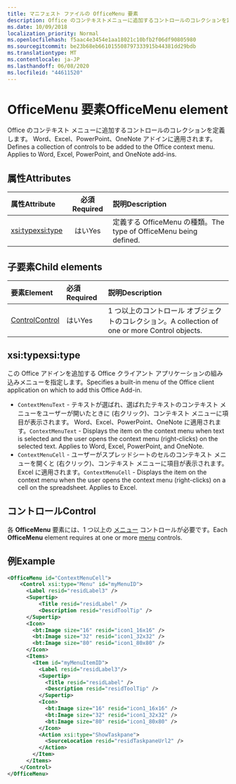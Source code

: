 ```yaml
---
title: マニフェスト ファイルの OfficeMenu 要素
description: Office のコンテキストメニューに追加するコントロールのコレクションを定義するのは、OfficeMenu 要素です。
ms.date: 10/09/2018
localization_priority: Normal
ms.openlocfilehash: f5aac4e3454e1aa18021c10bfb2f06df90805980
ms.sourcegitcommit: be23b68eb661015508797333915b44381dd29bdb
ms.translationtype: MT
ms.contentlocale: ja-JP
ms.lasthandoff: 06/08/2020
ms.locfileid: "44611520"
---
```

# <a name="officemenu-element"></a><span data-ttu-id="a5b10-103">OfficeMenu 要素</span><span class="sxs-lookup"><span data-stu-id="a5b10-103">OfficeMenu element</span></span>

<span data-ttu-id="a5b10-p101">Office のコンテキスト メニューに追加するコントロールのコレクションを定義します。 Word、Excel、PowerPoint、OneNote アドインに適用されます。</span><span class="sxs-lookup"><span data-stu-id="a5b10-p101">Defines a collection of controls to be added to the Office context menu. Applies to Word, Excel, PowerPoint, and OneNote add-ins.</span></span>

## <a name="attributes"></a><span data-ttu-id="a5b10-106">属性</span><span class="sxs-lookup"><span data-stu-id="a5b10-106">Attributes</span></span>

| <span data-ttu-id="a5b10-107">属性</span><span class="sxs-lookup"><span data-stu-id="a5b10-107">Attribute</span></span>            | <span data-ttu-id="a5b10-108">必須</span><span class="sxs-lookup"><span data-stu-id="a5b10-108">Required</span></span> | <span data-ttu-id="a5b10-109">説明</span><span class="sxs-lookup"><span data-stu-id="a5b10-109">Description</span></span>                          |
|:---------------------|:--------:|:-------------------------------------|
| [<span data-ttu-id="a5b10-110">xsi:type</span><span class="sxs-lookup"><span data-stu-id="a5b10-110">xsi:type</span></span>](#xsitype) | <span data-ttu-id="a5b10-111">はい</span><span class="sxs-lookup"><span data-stu-id="a5b10-111">Yes</span></span>      | <span data-ttu-id="a5b10-112">定義する OfficeMenu の種類。</span><span class="sxs-lookup"><span data-stu-id="a5b10-112">The type of OfficeMenu being defined.</span></span>|

## <a name="child-elements"></a><span data-ttu-id="a5b10-113">子要素</span><span class="sxs-lookup"><span data-stu-id="a5b10-113">Child elements</span></span>

|  <span data-ttu-id="a5b10-114">要素</span><span class="sxs-lookup"><span data-stu-id="a5b10-114">Element</span></span> |  <span data-ttu-id="a5b10-115">必須</span><span class="sxs-lookup"><span data-stu-id="a5b10-115">Required</span></span>  |  <span data-ttu-id="a5b10-116">説明</span><span class="sxs-lookup"><span data-stu-id="a5b10-116">Description</span></span>  |
|:-----|:-----|:-----|
|  [<span data-ttu-id="a5b10-117">Control</span><span class="sxs-lookup"><span data-stu-id="a5b10-117">Control</span></span>](#control)    | <span data-ttu-id="a5b10-118">はい</span><span class="sxs-lookup"><span data-stu-id="a5b10-118">Yes</span></span> |  <span data-ttu-id="a5b10-119">1 つ以上のコントロール オブジェクトのコレクション。</span><span class="sxs-lookup"><span data-stu-id="a5b10-119">A collection of one or more Control objects.</span></span>  |

## <a name="xsitype"></a><span data-ttu-id="a5b10-120">xsi:type</span><span class="sxs-lookup"><span data-stu-id="a5b10-120">xsi:type</span></span>

<span data-ttu-id="a5b10-121">この Office アドインを追加する Office クライアント アプリケーションの組み込みメニューを指定します。</span><span class="sxs-lookup"><span data-stu-id="a5b10-121">Specifies a built-in menu of the Office client application on which to add this Office Add-in.</span></span>

- <span data-ttu-id="a5b10-p102">`ContextMenuText` -  テキストが選ばれ、選ばれたテキストのコンテキスト メニューをユーザーが開いたときに (右クリック)、コンテキスト メニューに項目が表示されます。 Word、Excel、PowerPoint、OneNote に適用されます。</span><span class="sxs-lookup"><span data-stu-id="a5b10-p102">`ContextMenuText` -  Displays the item on the context menu when text is selected and the user opens the context menu (right-clicks) on the selected text. Applies to Word, Excel, PowerPoint, and OneNote.</span></span>
- <span data-ttu-id="a5b10-p103">`ContextMenuCell` -  ユーザーがスプレッドシートのセルのコンテキスト メニューを開くと (右クリック)、コンテキスト メニューに項目が表示されます。 Excel に適用されます。</span><span class="sxs-lookup"><span data-stu-id="a5b10-p103">`ContextMenuCell` -  Displays the item on the context menu when the user opens the context menu (right-clicks) on a cell on the spreadsheet. Applies to Excel.</span></span> 

## <a name="control"></a><span data-ttu-id="a5b10-126">コントロール</span><span class="sxs-lookup"><span data-stu-id="a5b10-126">Control</span></span>

<span data-ttu-id="a5b10-127">各 **OfficeMenu** 要素には、1 つ以上の [メニュー](control.md#menu-dropdown-button-controls) コントロールが必要です。</span><span class="sxs-lookup"><span data-stu-id="a5b10-127">Each **OfficeMenu** element requires at one or more [menu](control.md#menu-dropdown-button-controls) controls.</span></span> 

## <a name="example"></a><span data-ttu-id="a5b10-128">例</span><span class="sxs-lookup"><span data-stu-id="a5b10-128">Example</span></span>

```xml
<OfficeMenu id="ContextMenuCell">
    <Control xsi:type="Menu" id="myMenuID">
      <Label resid="residLabel3" />
      <Supertip>
          <Title resid="residLabel" />
          <Description resid="residToolTip" />
      </Supertip>   
      <Icon>
        <bt:Image size="16" resid="icon1_16x16" />
        <bt:Image size="32" resid="icon1_32x32" />
        <bt:Image size="80" resid="icon1_80x80" />
      </Icon>    
      <Items>
        <Item id="myMenuItemID">
          <Label resid="residLabel3"/>
          <Supertip>
            <Title resid="residLabel" />
            <Description resid="residToolTip" />
          </Supertip>
          <Icon>
            <bt:Image size="16" resid="icon1_16x16" />
            <bt:Image size="32" resid="icon1_32x32" />
            <bt:Image size="80" resid="icon1_80x80" />
          </Icon>    
          <Action xsi:type="ShowTaskpane">
            <SourceLocation resid="residTaskpaneUrl2" />    
          </Action>    
        </Item>
      </Items>
    </Control>   
</OfficeMenu>
```
